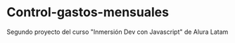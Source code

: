 # Control-gastos-mensuales
Segundo proyecto del curso "Inmersión Dev con Javascript" de Alura Latam
